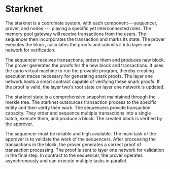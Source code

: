# Starknet

The starknet is a coordinate system, with each component---sequencer, prover, and nodes --- playing a specific yet interconnected roles. The memory pool gateway will receive transactions from the users. The sequencer then incorporates the transaction and marks its state. The prover executes the block, calculates the proofs and submits it into layer one network for verification.

The sequencer receives transactions, orders them and produces new block. The prover generates the proofs for the new block and transactions. It uses the cario virtual machine to run the provable program, thereby creating execution traces necessary for generating snark proofs. The layer one network hosts a smart contract capable of verifying these snark proofs. If the proof is valid, the layer two's root state on layer one network is updated.

The starknet state is a comprehensive snapshot maintained through the merkle tree. The starknet outsources transaction process to the specific entity and then verify their work. The sequencers provide transaction capacity. They order and sequence multiple transactions into a single batch, execute them, and produce a block. The created block is verified by the approver. 

The sequencer must be reliable and high available. The main task of the approver is to validate the work of the sequencers. After processing the transactions in the block, the prover generates a correct proof of transaction processing. The proof is sent to layer one network for validation in the final step. In contract to the sequencer, the prover operates asynchronously and can execute multiple tasks in parallel. 


